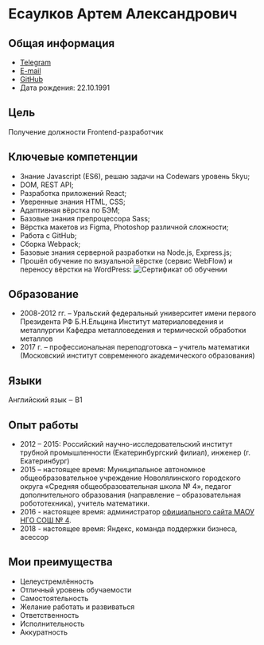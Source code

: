 # Есаулков Артем Александрович

## Общая информация
- [Telegram](https://t.me/ArtemEsaulkov)
- [E-mail](mailto:EsaulkovAA@inbox.ru)
- [GitHub](https://github.com/Artem-Esaulkov) 
- Дата рождения: 22.10.1991

## Цель
Получение должности Frontend-разработчик

## Ключевые компетенции
-	Знание Javascript (ES6), решаю задачи на Codewars уровень 5kyu;
- DOM, REST API;
-	Разработка приложений React;
-	Уверенные знания HTML, CSS;
- Адаптивная вёрстка по БЭМ;
- Базовые знания препроцессора Sass;
-	Вёрстка макетов из Figma, Photoshop различной сложности;
-	Работа с GitHub;
-	Сборка Webpack;
- Базовые знания серверной разработки на Node.js, Express.js;
-	Прошёл обучение по визуальной вёрстке (сервис WebFlow) и переносу вёрстки на WordPress:
![Сертификат об обучении](https://cloud.mail.ru/public/PTrd/8kkYexC1x)

## Образование
-	2008-2012 гг. – Уральский федеральный университет имени первого Президента РФ Б.Н.Ельцина
Институт материаловедения и металлургии
Кафедра металловедения и термической обработки металлов
-	2017 г. – профессиональная переподготовка – учитель математики (Московский институт современного академического образования)

## Языки
Английский язык ‒ B1

## Опыт работы
-	2012 – 2015: Российский научно-исследовательский институт трубной промышленности (Екатеринбургский филиал), инженер (г. Екатеринбург)
-	2015 – настоящее время: Муниципальное автономное общеобразовательное учреждение Новолялинского городского округа «Средняя общеобразовательная школа № 4», педагог дополнительного образования (направление – образовательная робототехника), учитель математики.
-	2016 - настоящее время: администратор [официального сайта МАОУ НГО СОШ № 4](http://4schoolngo.my1.ru).
-	2018 - настоящее время: Яндекс, команда поддержки бизнеса, асессор

## Мои преимущества
-	Целеустремлённость
-	Отличный уровень обучаемости
-	Самостоятельность
-	Желание работать и развиваться
-	Ответственность
-	Исполнительность
-	Аккуратность

